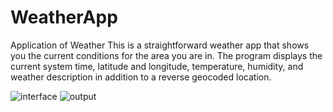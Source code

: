 # WeatherApp
Application of Weather
This is a straightforward weather app that shows you the current conditions for the area you are in. The program displays the current system time, latitude and longitude, temperature, humidity, and weather description in addition to a reverse geocoded location.
 
![interface](https://github.com/Jananihimasha/WeatherApp/assets/171825914/08c9bfbb-a244-425b-b70b-f639eef7c134)
![output](https://github.com/Jananihimasha/WeatherApp/assets/171825914/1542b317-e6a1-4376-b43c-0d3b2dd26db2)
